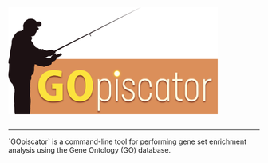 <img align ="center" src=logo.png width=420px style="padding-right: 25px; padding-top: 0x;">
<br/><br/>
<hr>
`GOpiscator` is a command-line tool for performing gene set enrichment analysis using the Gene Ontology (GO) database.
